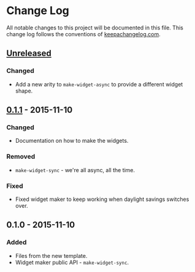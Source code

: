 # Change Log
All notable changes to this project will be documented in this file. This change log follows the conventions of [keepachangelog.com](http://keepachangelog.com/).

## [Unreleased][unreleased]
### Changed
- Add a new arity to `make-widget-async` to provide a different widget shape.

## [0.1.1] - 2015-11-10
### Changed
- Documentation on how to make the widgets.

### Removed
- `make-widget-sync` - we're all async, all the time.

### Fixed
- Fixed widget maker to keep working when daylight savings switches over.

## 0.1.0 - 2015-11-10
### Added
- Files from the new template.
- Widget maker public API - `make-widget-sync`.

[unreleased]: https://github.com/your-name/block-chain/compare/0.1.1...HEAD
[0.1.1]: https://github.com/your-name/block-chain/compare/0.1.0...0.1.1
